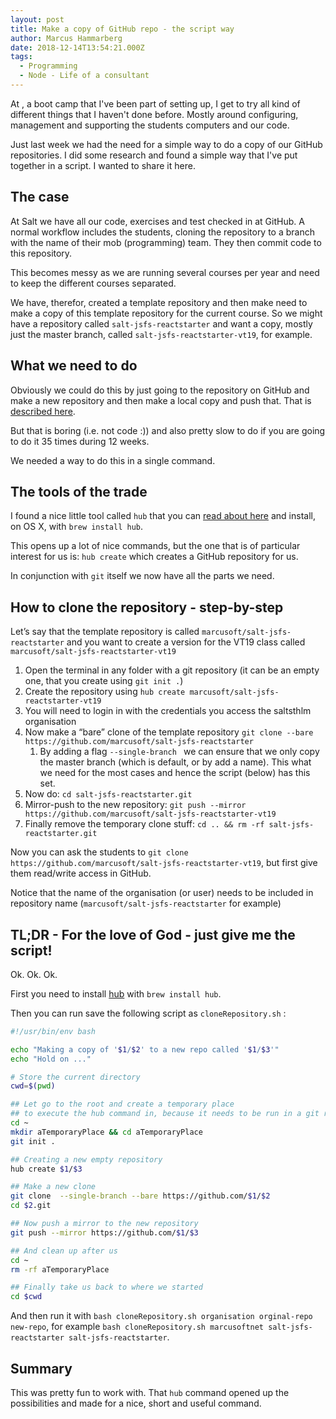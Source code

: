 ```yaml
---
layout: post
title: Make a copy of GitHub repo - the script way
author: Marcus Hammarberg
date: 2018-12-14T13:54:21.000Z
tags:
  - Programming
  - Node - Life of a consultant
---
```


At [</salt>](https://www.study-at-salt.com/), a boot camp that I've been part of setting up, I get to try all kind of different things that I haven't done before. Mostly around configuring, management and supporting the students computers and our code.

Just last week we had the need for a simple way to do a copy of our GitHub repositories. I did some research and found a simple way that I've put together in a script. I wanted to share it here.

<!-- excerpt-end -->

## The case

At Salt we have all our code, exercises and test checked in at GitHub. A normal workflow includes the students, cloning the repository to a branch with the name of their mob (programming) team. They then commit code to this repository.

This becomes messy as we are running several courses per year and need to keep the different courses separated.

We have, therefor, created a template repository and then make need to make a copy of this template repository for the current course. So we might have a repository called `salt-jsfs-reactstarter` and want a copy, mostly just the master branch, called `salt-jsfs-reactstarter-vt19`, for example.

## What we need to do

Obviously we could do this by just going to the repository on GitHub and make a new repository and then make a local copy and push that. That is [described here](https://help.github.com/articles/duplicating-a-repository/).

But that is boring (i.e. not code :)) and also pretty slow to do if you are going to do it 35 times during 12 weeks.

We needed a way to do this in a single command.

## The tools of the trade

I found a nice little tool called `hub` that you can [read about here](https://hub.github.com/) and install, on OS X, with `brew install hub`.

This opens up a lot of nice commands, but the one that is of particular interest for us is: `hub create` which creates a GitHub repository for us.

In conjunction with `git` itself we now have all the parts we need.

## How to clone the repository - step-by-step

Let’s say that the template repository is called `marcusoft/salt-jsfs-reactstarter` and you want to create a version for the VT19 class called `marcusoft/salt-jsfs-reactstarter-vt19`

1. Open the terminal in any folder with a git repository (it can be an empty one, that you create using `git init .`)
2. Create the repository using `hub create marcusoft/salt-jsfs-reactstarter-vt19`
3. You will need to login in with the credentials you access the saltsthlm organisation
4. Now make a “bare” clone of the template repository `git clone --bare https://github.com/marcusoft/salt-jsfs-reactstarter`
   1. By adding a flag `--single-branch ` we can ensure that we only copy the master branch (which is default, or by add a name). This what we need for the most cases and hence the script (below) has this set.
5. Now do: `cd salt-jsfs-reactstarter.git`
6. Mirror-push to the new repository: `git push --mirror https://github.com/marcusoft/salt-jsfs-reactstarter-vt19`
7. Finally remove the temporary clone stuff: `cd .. && rm -rf salt-jsfs-reactstarter.git`

Now you can ask the students to `git clone https://github.com/marcusoft/salt-jsfs-reactstarter-vt19`, but first give them read/write access in GitHub.

Notice that the name of the organisation (or user) needs to be included in repository name (`marcusoft/salt-jsfs-reactstarter` for example)

## TL;DR - For the love of God - just give me the script!

Ok. Ok. Ok.

First you need to install [hub](https://hub.github.com/) with `brew install hub`.

Then you can run save the following script as `cloneRepository.sh` :

```bash
#!/usr/bin/env bash

echo "Making a copy of '$1/$2' to a new repo called '$1/$3'"
echo "Hold on ..."

# Store the current directory
cwd=$(pwd)

## Let go to the root and create a temporary place
## to execute the hub command in, because it needs to be run in a git repository
cd ~
mkdir aTemporaryPlace && cd aTemporaryPlace
git init .

## Creating a new empty repository
hub create $1/$3

## Make a new clone
git clone  --single-branch --bare https://github.com/$1/$2
cd $2.git

## Now push a mirror to the new repository
git push --mirror https://github.com/$1/$3

## And clean up after us
cd ~
rm -rf aTemporaryPlace

## Finally take us back to where we started
cd $cwd
```

And then run it with `bash cloneRepository.sh organisation orginal-repo new-repo`, for example `bash cloneRepository.sh marcusoftnet salt-jsfs-reactstarter salt-jsfs-reactstarter`.

## Summary

This was pretty fun to work with. That `hub` command opened up the possibilities and made for a nice, short and useful command.

